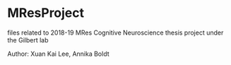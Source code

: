 # MResProject

files related to 2018-19 MRes Cognitive Neuroscience thesis project under the Gilbert lab

Author: Xuan Kai Lee, Annika Boldt
